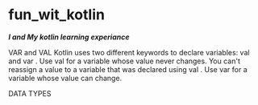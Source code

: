 # fun_wit_kotlin
***I and My kotlin learning experiance***

VAR and VAL
Kotlin uses two different keywords to declare variables: val and var . Use val for a variable whose value never changes. You can't reassign a value to a variable that was declared using val . Use var for a variable whose value can change.


DATA TYPES
